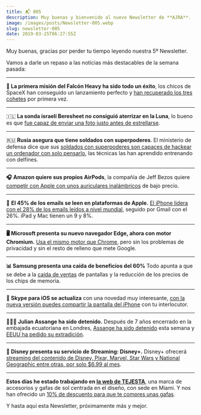 ```yaml
---
title: 📬 005
description: Muy buenas y bienvenido al nuevo Newsletter de **AJRA**.
image: /images/posts/Newsletter-005.webp
slug: newsletter-005
date: 2019-03-25T06:27:55Z
---
```


Muy buenas,  gracias por perder tu tiempo leyendo nuestra 5º Newsletter.

Vamos a darle un repaso a las noticias más destacables de la semana pasada:

---

**🚀 La primera misión del Falcón Heavy ha sido todo un éxito**, los chicos de SpaceX han conseguido un lanzamiento perfecto y [han recuperado los tres cohetes](https://cubodekubrick.us8.list-manage.com/track/click?u=3e38cf547e2d00d1b22fc6263&id=bc79bf5500&e=ac83c09369) por primera vez.

---

🇮🇱 **La sonda israelí Beresheet no consiguió aterrizar en la Luna**, lo bueno es que [fue capaz de enviar una foto justo antes de estrellarse](https://cubodekubrick.us8.list-manage.com/track/click?u=3e38cf547e2d00d1b22fc6263&id=e0e10b8514&e=ac83c09369).

---

🇷🇺 **Rusia asegura que tiene soldados con superpoderes**.
El ministerio de defensa dice que sus [soldados con superpoderes son capaces de hackear un ordenador con solo pensarlo](https://cubodekubrick.us8.list-manage.com/track/click?u=3e38cf547e2d00d1b22fc6263&id=af45c97a39&e=ac83c09369), las técnicas las han aprendido entrenando con delfines.

---

**🎧 Amazon quiere sus propios AirPods**, la compañía de Jeff Bezos quiere [competir con Apple con unos auriculares inalámbricos](https://cubodekubrick.us8.list-manage.com/track/click?u=3e38cf547e2d00d1b22fc6263&id=54c873132e&e=ac83c09369) de bajo precio.

---

📩 **El 45% de los emails se leen en plataformas de Apple.**
[El iPhone lidera con el 28% de los emails leídos a nivel mundial](https://cubodekubrick.us8.list-manage.com/track/click?u=3e38cf547e2d00d1b22fc6263&id=d54340681b&e=ac83c09369), seguido por Gmail con el 26%. iPad y Mac tienen un 9 y 8%.

---

**🖥 Microsoft presenta su nuevo navegador Edge, ahora con motor Chromium.**
[Usa el mismo motor que Chrome](https://cubodekubrick.us8.list-manage.com/track/click?u=3e38cf547e2d00d1b22fc6263&id=1b283d73f1&e=ac83c09369), pero sin los problemas de privacidad y sin el resto de relleno que mete Google.

---

**📊 Samsung presenta una caída de beneficios del 60%**
Todo apunta a que se debe a la [caída de ventas](https://cubodekubrick.us8.list-manage.com/track/click?u=3e38cf547e2d00d1b22fc6263&id=34acb2e421&e=ac83c09369) de pantallas y la reducción de los precios de los chips de memoria.

---

**📲 Skype para iOS se actualiza** con una novedad muy interesante, [con la nueva versión puedes compartir la pantalla del iPhone](https://cubodekubrick.us8.list-manage.com/track/click?u=3e38cf547e2d00d1b22fc6263&id=9c4ea40a58&e=ac83c09369) con tu interlocutor.

---

👨🏻‍💻 **Julian Assange ha sido detenido.**
Después de 7 años encerrado en la embajada ecuatoriana en Londres, [Assange ha sido detenido](https://cubodekubrick.us8.list-manage.com/track/click?u=3e38cf547e2d00d1b22fc6263&id=122c3eb8e2&e=ac83c09369) esta semana y [EEUU ha pedido su extradición](https://cubodekubrick.us8.list-manage.com/track/click?u=3e38cf547e2d00d1b22fc6263&id=95ed81e29c&e=ac83c09369).

---

**🎥 Disney presenta su servicio de Streaming: Disney+.**
Disney+ ofrecerá [streaming del contenido de Disney, Pixar, Marvel, Star Wars y National Geographic entre otras, por solo $6.99 al mes](https://cubodekubrick.us8.list-manage.com/track/click?u=3e38cf547e2d00d1b22fc6263&id=f3cffffe33&e=ac83c09369).

---

**Estos días he estado trabajando en [la web de TEJESTA](https://cubodekubrick.us8.list-manage.com/track/click?u=3e38cf547e2d00d1b22fc6263&id=690faef3c6&e=ac83c09369)**, una marca de accesorios y gafas de sol centrada en el diseño, con sede en Miami. Y nos han ofrecido un [10% de descuento para que te compres unas gafas](https://cubodekubrick.us8.list-manage.com/track/click?u=3e38cf547e2d00d1b22fc6263&id=5352bc744a&e=ac83c09369).

Y hasta aquí esta Newsletter, próximamente más y mejor.
